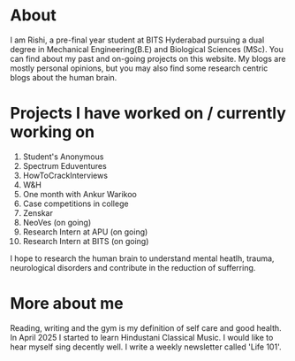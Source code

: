 # About 
I am Rishi, a pre-final year student at BITS Hyderabad pursuing a dual degree in Mechanical Engineering(B.E) and Biological Sciences (MSc). 
You can find about my past and on-going projects on this website. 
My blogs are mostly personal opinions, but you may also find some research centric blogs about the human brain. 

# Projects I have worked on / currently working on 
1. Student's Anonymous
2. Spectrum Eduventures
3. HowToCrackInterviews
5. W&H
6. One month with Ankur Warikoo
7. Case competitions in college
8. Zenskar
9. NeoVes (on going) 
10. Research Intern at APU (on going) 
11. Research Intern at BITS (on going)

I hope to research the human brain to understand mental heatlh, trauma, neurological disorders and contribute in the reduction of sufferring. 

# More about me 
Reading, writing and the gym is my definition of self care and good health. In April 2025 I started to learn Hindustani Classical Music. 
I would like to hear myself sing decently well. I write a weekly newsletter called 'Life 101'. 
